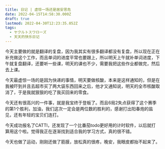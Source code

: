 ```yaml
---
title: 日记 | 虚惊一场还是居安思危
date: 2022-04-15T14:58:30.000Z
draft: true
lastmod: 2022-04-30T12:23:35.052Z
tags:
  - ヤクルトスワローズ
  - 天天的快乐日记
---
```

今天主要做的就是翻译的复盘，因为我其实有很多翻译都没有复盘，所以现在正在补充做这个工作，而且单词的进度平常也要跟上，所以明天上午就补单词进度，下午就复盘翻译，还要听一些课，明天的课也不少，需要我把这些作业都做完，然后去上课。

今天最虚惊一场的是因为快递的事情，明天要做核酸，本来是这样通知的，但是在我被吓到并且去超市买了两大袋东西回来之后，他才又通知说，明天的全市核酸取消了，于是我就狠狠的吃了我买回来的零食。

今天还有很高兴的一件事，就是我宝终于登板了。而且6局2失点获得了这个赛季的第1个胜利，加油，我们这次一定会是两位数的胜利的，感谢打出阳春炮的盐见，还有年轻的宝贝们连打。

今天成功报名了CATTI，还发现了一个比番茄todo更好用的计时软件，以后就打算用这个啦。觉得我正在逐渐找到适合我的学习方式，真的很不错。

今天也做了运动，刚刚还做了筋膜，放松真的很疼，晚安，我眼皮都抬不起来了。